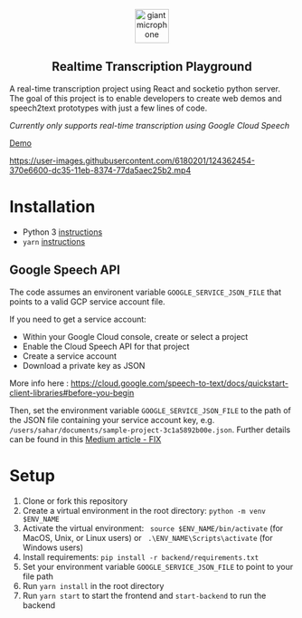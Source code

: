 <p align="center">
  <img width="60px" src="https://user-images.githubusercontent.com/6180201/124313197-cc93f200-db70-11eb-864a-fc65765fc038.png" alt="giant microphone"/><br/>
  <h2 align="center">Realtime Transcription Playground</h2>
</p>

A real-time transcription project using React and socketio python server. The goal of this project is to enable developers to create web demos and speech2text prototypes with just a few lines of code.

*Currently only supports real-time transcription using Google Cloud Speech*

[Demo](https://www.loom.com/share/f49e8d2b264a4c9b8803a7b0612d103f)

https://user-images.githubusercontent.com/6180201/124362454-370e6600-dc35-11eb-8374-77da5aec25b2.mp4



# Installation
* Python 3 [instructions](https://realpython.com/installing-python/)
* `yarn` [instructions](https://classic.yarnpkg.com/en/docs/install/#mac-stable)

## Google Speech API
The code assumes an environent variable `GOOGLE_SERVICE_JSON_FILE` that points to a valid GCP service account file.

If you need to get a service account:
  - Within your Google Cloud console, create or select a project
  - Enable the Cloud Speech API for that project
  - Create a service account
  - Download a private key as JSON

More info here : https://cloud.google.com/speech-to-text/docs/quickstart-client-libraries#before-you-begin<br/>

Then, set the environment variable `GOOGLE_SERVICE_JSON_FILE` to the path of the JSON file containing your service account key, e.g. `/users/sahar/documents/sample-project-3c1a5892b00e.json`. Further details can be found in this [Medium article - FIX]()

# Setup
1. Clone or fork this repository
2. Create a virtual environment in the root directory: `python -m venv $ENV_NAME`
3. Activate the virtual environment: ` source $ENV_NAME/bin/activate` (for MacOS, Unix, or Linux users) or ` .\ENV_NAME\Scripts\activate` (for Windows users)
4. Install requirements: `pip install -r backend/requirements.txt`
5. Set your environment variable `GOOGLE_SERVICE_JSON_FILE` to point to your file path
6. Run `yarn install` in the root directory
7. Run `yarn start` to start the frontend and `start-backend` to run the backend
